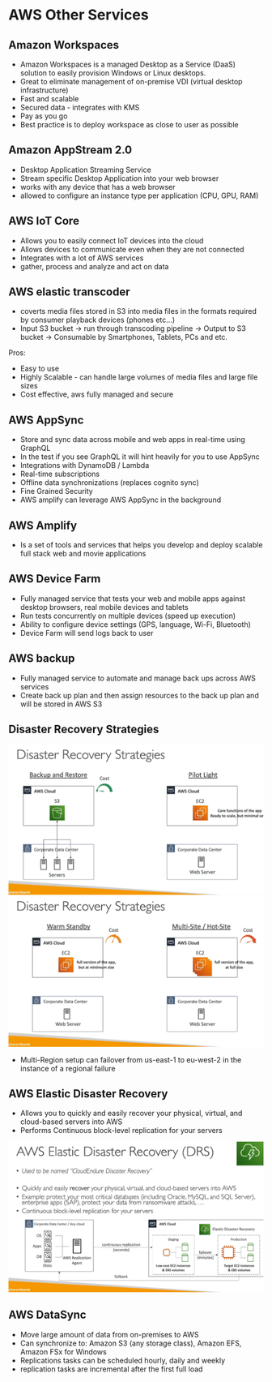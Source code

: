 # AWS Other Services
## Amazon Workspaces
- Amazon Workspaces is a managed Desktop as a Service (DaaS) solution to easily provision Windows or Linux desktops.
- Great to eliminate management of on-premise VDI (virtual desktop infrastructure)
- Fast and scalable
- Secured data - integrates with KMS
- Pay as you go 
- Best practice is to deploy workspace as close to user as possible
## Amazon AppStream 2.0 
- Desktop Application Streaming Service
- Stream specific Desktop Application into your web browser
- works with any device that has a web browser
- allowed to configure an instance type per application (CPU, GPU, RAM)
## AWS IoT Core
- Allows you to easily connect IoT devices into the cloud
- Allows devices to communicate even when they are not connected
- Integrates with a lot of AWS services
- gather, process and analyze and act on data
## AWS elastic transcoder
- coverts media files stored in S3 into media files in the formats required by consumer playback devices (phones etc...)
- Input S3 bucket -> run through transcoding pipeline -> Output to S3 bucket -> Consumable by Smartphones, Tablets, PCs and etc.

Pros:
- Easy to use
- Highly Scalable - can handle large volumes of media files and large file sizes
- Cost effective, aws fully managed and secure

## AWS AppSync
- Store and sync data across mobile and web apps in real-time using GraphQL
- In the test if you see GraphQL it will hint heavily for you to use AppSync
- Integrations with DynamoDB / Lambda
- Real-time subscriptions
- Offline data synchronizations (replaces cognito sync)
- Fine Grained Security
- AWS amplify can leverage AWS  AppSync in the background
## AWS Amplify
- Is a set of tools and services that helps you develop and deploy scalable full stack web and movie applications
## AWS Device Farm 
- Fully managed service that tests your web and mobile apps against desktop browsers, real mobile devices and tablets
- Run tests concurrently on multiple devices (speed up execution)
- Ability to configure device settings (GPS, language, Wi-Fi, Bluetooth)
- Device Farm will send logs back to user
## AWS backup
- Fully managed service to automate and manage back ups across AWS services
- Create back up plan and then assign resources to the back up plan and will be stored in AWS S3
## Disaster Recovery Strategies
![DR](images/DR-backup-restore-pilot-light.png)
![DR](images/DR-Warm-standby-hot-site.png)
- Multi-Region setup can failover from us-east-1 to eu-west-2 in the instance of a regional failure
## AWS Elastic Disaster Recovery
- Allows you to quickly and easily recover your physical, virtual, and cloud-based servers into AWS
- Performs Continuous block-level replication for your servers

![AWS EDR](images/AWS-EDR.png)
## AWS DataSync
- Move large amount of data from on-premises to AWS
- Can synchronize to: Amazon S3 (any storage class), Amazon EFS, Amazon FSx for Windows
- Replications tasks can be scheduled hourly, daily and weekly
- replication tasks are incremental after the first full load 
